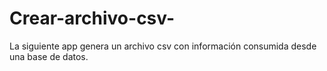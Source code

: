 # Crear-archivo-csv-
La siguiente app genera un archivo csv con información consumida desde una base de datos.

